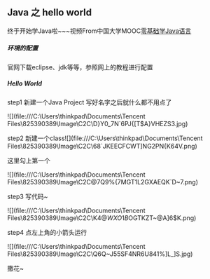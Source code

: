 ## Java 之 hello world

终于开始学Java啦~~~视频From中国大学MOOC[零基础学Java语言](http://www.icourse163.org/course/ZJU-1001541001#/info)

##### 环境的配置

官网下载eclipse、jdk等等，参照网上的教程进行配置

##### Hello World

step1 新建一个Java Project  写好名字之后就什么都不用点了

![](file:///C:\Users\thinkpad\Documents\Tencent Files\825390389\Image\C2C\D}Y0_7N`6PJ{[T$A}VHEZS3.jpg)

step2  新建一个class![](file:///C:\Users\thinkpad\Documents\Tencent Files\825390389\Image\C2C\68`JKEECFCWT]NG2PN{K64V.png)

这里勾上第一个

![](file:///C:\Users\thinkpad\Documents\Tencent Files\825390389\Image\C2C\@7Q9%{7MGT1L2GXAEQK`D~7.png)

step3 写代码~

![](file:///C:\Users\thinkpad\Documents\Tencent Files\825390389\Image\C2C\K4@$WXO1B$OGTKZT~@A]6$K.png)

step4 点左上角的小箭头运行

![](file:///C:\Users\thinkpad\Documents\Tencent Files\825390389\Image\C2C\Q6Q~J55SF4NR6U841%]L_]S.jpg)

撒花~

